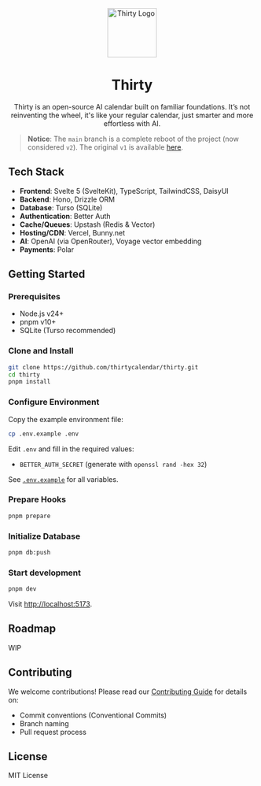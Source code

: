 <div align="center">
  <img src="./src/lib/client/assets/logo.png" alt="Thirty Logo" width="100" />

# Thirty

Thirty is an open-source AI calendar built on familiar foundations. It’s not reinventing the wheel, it's like your regular calendar, just smarter and more effortless with AI.

</div>

> **Notice**: The `main` branch is a complete reboot of the project (now considered `v2`). The original `v1` is available [here](https://github.com/thirtycalendar/thirty/blob/v1/).

## Tech Stack

- **Frontend**: Svelte 5 (SvelteKit), TypeScript, TailwindCSS, DaisyUI
- **Backend**: Hono, Drizzle ORM
- **Database**: Turso (SQLite)
- **Authentication**: Better Auth
- **Cache/Queues**: Upstash (Redis & Vector)
- **Hosting/CDN**: Vercel, Bunny.net
- **AI**: OpenAI (via OpenRouter), Voyage vector embedding
- **Payments**: Polar

## Getting Started

### Prerequisites

- Node.js v24+
- pnpm v10+
- SQLite (Turso recommended)

### Clone and Install

```bash
git clone https://github.com/thirtycalendar/thirty.git
cd thirty
pnpm install
```

### Configure Environment

Copy the example environment file:

```bash
cp .env.example .env
```

Edit `.env` and fill in the required values:

- `BETTER_AUTH_SECRET` (generate with `openssl rand -hex 32`)

See [`.env.example`](./.env.example) for all variables.

### Prepare Hooks

```bash
pnpm prepare
```

### Initialize Database

```bash
pnpm db:push
```

### Start development

```bash
pnpm dev
```

Visit [http://localhost:5173](http://localhost:5173).

## Roadmap

WIP

## Contributing

We welcome contributions! Please read our [Contributing Guide](./CONTRIBUTING.md) for details on:

- Commit conventions (Conventional Commits)
- Branch naming
- Pull request process

## License

MIT License
